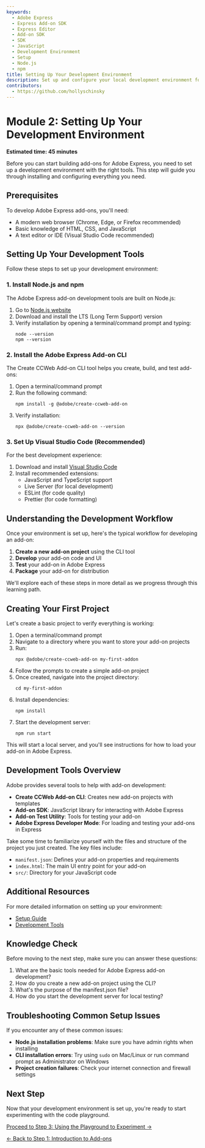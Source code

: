 ```yaml
---
keywords:
  - Adobe Express
  - Express Add-on SDK
  - Express Editor
  - Add-on SDK
  - SDK
  - JavaScript
  - Development Environment
  - Setup
  - Node.js
  - npm
title: Setting Up Your Development Environment
description: Set up and configure your local development environment for Adobe Express add-on development.
contributors:
  - https://github.com/hollyschinsky
---
```


# Module 2: Setting Up Your Development Environment

**Estimated time: 45 minutes**

Before you can start building add-ons for Adobe Express, you need to set up a development environment with the right tools. This step will guide you through installing and configuring everything you need.

## Prerequisites

To develop Adobe Express add-ons, you'll need:

- A modern web browser (Chrome, Edge, or Firefox recommended)
- Basic knowledge of HTML, CSS, and JavaScript
- A text editor or IDE (Visual Studio Code recommended)

## Setting Up Your Development Tools

Follow these steps to set up your development environment:

### 1. Install Node.js and npm

The Adobe Express add-on development tools are built on Node.js:

1. Go to [Node.js website](https://nodejs.org/)
2. Download and install the LTS (Long Term Support) version
3. Verify installation by opening a terminal/command prompt and typing:
   ```
   node --version
   npm --version
   ```

### 2. Install the Adobe Express Add-on CLI

The Create CCWeb Add-on CLI tool helps you create, build, and test add-ons:

1. Open a terminal/command prompt
2. Run the following command:
   ```
   npm install -g @adobe/create-ccweb-add-on
   ```
3. Verify installation:
   ```
   npx @adobe/create-ccweb-add-on --version
   ```

### 3. Set Up Visual Studio Code (Recommended)

For the best development experience:

1. Download and install [Visual Studio Code](https://code.visualstudio.com/)
2. Install recommended extensions:
   - JavaScript and TypeScript support
   - Live Server (for local development)
   - ESLint (for code quality)
   - Prettier (for code formatting)

## Understanding the Development Workflow

Once your environment is set up, here's the typical workflow for developing an add-on:

1. **Create a new add-on project** using the CLI tool
2. **Develop** your add-on code and UI
3. **Test** your add-on in Adobe Express
4. **Package** your add-on for distribution

We'll explore each of these steps in more detail as we progress through this learning path.

## Creating Your First Project

Let's create a basic project to verify everything is working:

1. Open a terminal/command prompt
2. Navigate to a directory where you want to store your add-on projects
3. Run:
   ```
   npx @adobe/create-ccweb-add-on my-first-addon
   ```
4. Follow the prompts to create a simple add-on project
5. Once created, navigate into the project directory:
   ```
   cd my-first-addon
   ```
6. Install dependencies:
   ```
   npm install
   ```
7. Start the development server:
   ```
   npm run start
   ```

This will start a local server, and you'll see instructions for how to load your add-on in Adobe Express.

## Development Tools Overview

Adobe provides several tools to help with add-on development:

- **Create CCWeb Add-on CLI**: Creates new add-on projects with templates
- **Add-on SDK**: JavaScript library for interacting with Adobe Express
- **Add-on Test Utility**: Tools for testing your add-on
- **Adobe Express Developer Mode**: For loading and testing your add-ons in Express

Take some time to familiarize yourself with the files and structure of the project you just created. The key files include:

- `manifest.json`: Defines your add-on properties and requirements
- `index.html`: The main UI entry point for your add-on
- `src/`: Directory for your JavaScript code

## Additional Resources

For more detailed information on setting up your environment:

- [Setup Guide](../../guides/getting_started/setup.md)
- [Development Tools](../../guides/getting_started/dev_tooling.md)

## Knowledge Check

Before moving to the next step, make sure you can answer these questions:

1. What are the basic tools needed for Adobe Express add-on development?
2. How do you create a new add-on project using the CLI?
3. What's the purpose of the manifest.json file?
4. How do you start the development server for local testing?

## Troubleshooting Common Setup Issues

If you encounter any of these common issues:

- **Node.js installation problems**: Make sure you have admin rights when installing
- **CLI installation errors**: Try using `sudo` on Mac/Linux or run command prompt as Administrator on Windows
- **Project creation failures**: Check your internet connection and firewall settings

## Next Step

Now that your development environment is set up, you're ready to start experimenting with the code playground.

[Proceed to Step 3: Using the Playground to Experiment →](beginner-step3.md)

[← Back to Step 1: Introduction to Add-ons](beginner-step1.md) 